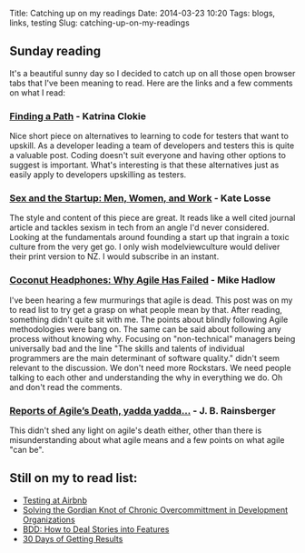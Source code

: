 Title: Catching up on my readings
Date: 2014-03-23 10:20
Tags: blogs, links, testing
Slug: catching-up-on-my-readings

## Sunday reading

It's a beautiful sunny day so I decided to catch up on all those open browser tabs that I've been meaning to read. Here are the links and a few comments on what I read:

### [Finding a Path](http://katrinatester.blogspot.co.nz/2014/03/finding-path.html?) - Katrina Clokie

Nice short piece on alternatives to learning to code for testers that want to upskill. As a developer leading a team of developers and testers this is quite a valuable post. Coding doesn't suit everyone and having other options to suggest is important. What's interesting is that these alternatives just as easily apply to developers upskilling as testers.

### [Sex and the Startup: Men, Women, and Work](http://modelviewculture.com/pieces/sex-and-the-startup-men-women-and-work?utm_content=buffer2f07e&utm_medium=social&utm_source=twitter.com&utm_campaign=buffer) - Kate Losse

The style and content of this piece are great. It reads like a well cited journal article and tackles sexism in tech from an angle I'd never considered. Looking at the fundamentals around founding a start up that ingrain a toxic culture from the very get go. I only wish modelviewculture would deliver their print version to NZ. I would subscribe in an instant.

### [Coconut Headphones: Why Agile Has Failed](http://mikehadlow.blogspot.co.uk/2014/03/coconut-headphones-why-agile-has-failed.html)  - Mike Hadlow

I've been hearing a few murmurings that agile is dead. This post was on my to read list to try get a grasp on what people mean by that. After reading, something didn't quite sit with me. The points about blindly following Agile methodologies were bang on. The same can be said about following any process without knowing why. Focusing on "non-technical" managers being universally bad and the line "The skills and talents of individual programmers are the main determinant of software quality." didn't seem relevant to the discussion. We don't need more Rockstars. We need people talking to each other and understanding the why in everything we do. Oh and don't read the comments.

### [Reports of Agile’s Death, yadda yadda…](http://www.jbrains.ca/permalink/reports-of-agiles-death-yadda-yadda) - J. B. Rainsberger

This didn't shed any light on agile's death either, other than there is misunderstanding about what agile means and a few points on what agile "can be".

## Still on my to read list:

* [Testing at Airbnb](http://nerds.airbnb.com/testing-at-airbnb/)
* [Solving the Gordian Knot of Chronic Overcommittment in Development Organizations](http://www.infoq.com/articles/chronic-overcommitment)
* [BDD: How to Deal Stories into Features](http://kickstartacademy.io/blog/2013-08-29-bdd-how-to-deal-stories-into-features?utm_content=buffer074af&utm_medium=social&utm_source=twitter.com&utm_campaign=buffer)
* [30 Days of Getting Results](http://www.30daysofgettingresults.com/)